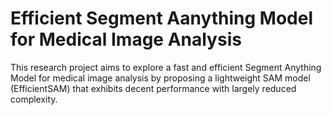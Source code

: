 # Efficient Segment Aanything Model for Medical Image Analysis
This research project aims to explore a fast and efficient Segment Anything Model for medical image analysis by proposing a lightweight SAM model (EfficientSAM) that exhibits decent performance with largely reduced complexity.
